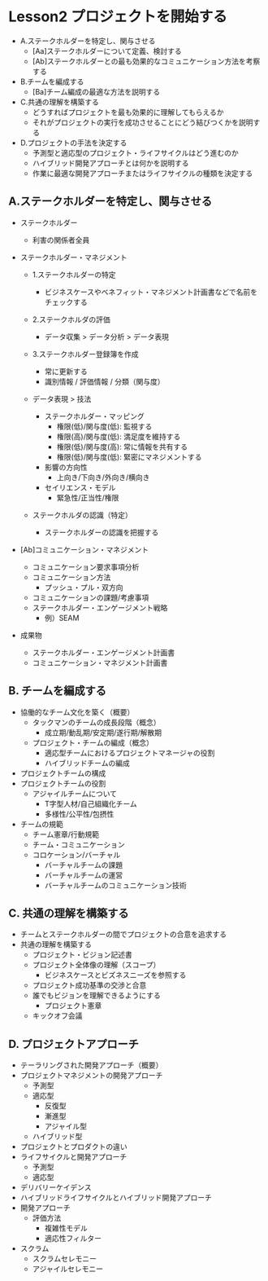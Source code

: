 # Lesson2 プロジェクトを開始する
- A.ステークホルダーを特定し、関与させる
  - [Aa]ステークホルダーについて定義、検討する
  - [Ab]ステークホルダーとの最も効果的なコミュニケーション方法を考察する
- B.チームを編成する
  - [Ba]チーム編成の最適な方法を説明する
- C.共通の理解を構築する
  - どうすればプロジェクトを最も効果的に理解してもらえるか
  - それがプロジェクトの実行を成功させることにどう結びつくかを説明する
- D.プロジェクトの手法を決定する
  - 予測型と適応型のプロジェクト・ライフサイクルはどう進むのか
  - ハイブリッド開発アプローチとは何かを説明する
  - 作業に最適な開発アプローチまたはライフサイクルの種類を決定する

## A.ステークホルダーを特定し、関与させる
- ステークホルダー
  - 利害の関係者全員
- ステークホルダー・マネジメント
  - 1.ステークホルダーの特定
    - ビジネスケースやベネフィット・マネジメント計画書などで名前をチェックする
  - 2.ステークホルダの評価
    - データ収集 > データ分析 > データ表現
  - 3.ステークホルダー登録簿を作成
    - 常に更新する
    - 識別情報 / 評価情報 / 分類（関与度）

  - データ表現 > 技法
    - ステークホルダー・マッピング
      - 権限(低)/関与度(低): 監視する
      - 権限(高)/関与度(低): 満足度を維持する
      - 権限(低)/関与度(高): 常に情報を共有する
      - 権限(低)/関与度(低): 緊密にマネジメントする
    - 影響の方向性
      - 上向き/下向き/外向き/横向き
    - セイリエンス・モデル
      - 緊急性/正当性/権限

  - ステークホルダの認識（特定）
    - ステークホルダーの認識を把握する

- [Ab]コミュニケーション・マネジメント
  - コミュニケーション要求事項分析
  - コミュニケーション方法
    - プッシュ・プル・双方向
  - コミュニケーションの課題/考慮事項
  - ステークホルダー・エンゲージメント戦略
    - 例）SEAM
- 成果物
  - ステークホルダー・エンゲージメント計画書
  - コミュニケーション・マネジメント計画書

## B. チームを編成する
- 協働的なチーム文化を築く（概要）
  - タックマンのチームの成長段階（概念）
    - 成立期/動乱期/安定期/遂行期/解散期
  - プロジェクト・チームの編成（概念）
    - 適応型チームにおけるプロジェクトマネージャの役割
    - ハイブリッドチームの編成
- プロジェクトチームの構成
- プロジェクトチームの役割
  - アジャイルチームについて
    - T字型人材/自己組織化チーム
    - 多様性/公平性/包摂性
- チームの規範
  - チーム憲章/行動規範
  - チーム・コミュニケーション
  - コロケーション/バーチャル
    - バーチャルチームの課題
    - バーチャルチームの運営
    - バーチャルチームのコミュニケーション技術

## C. 共通の理解を構築する
- チームとステークホルダーの間でプロジェクトの合意を追求する
- 共通の理解を構築する
  - プロジェクト・ビジョン記述書
  - プロジェクト全体像の理解（スコープ）
    - ビジネスケースとビズネスニーズを参照する
  - プロジェクト成功基準の交渉と合意
  - 誰でもビジョンを理解できるようにする
    - プロジェクト憲章
  - キックオフ会議

## D. プロジェクトアプローチ
- テーラリングされた開発アプローチ（概要）
- プロジェクトマネジメントの開発アプローチ
  - 予測型
  - 適応型
    - 反復型
    - 漸進型
    - アジャイル型
  - ハイブリッド型
- プロジェクトとプロダクトの違い
- ライフサイクルと開発アプローチ
  - 予測型
  - 適応型
- デリバリーケイデンス
- ハイブリッドライフサイクルとハイブリッド開発アプローチ
- 開発アプローチ
  - 評価方法
    - 複雑性モデル
    - 適応性フィルター
- スクラム
  - スクラムセレモニー
  - アジャイルセレモニー